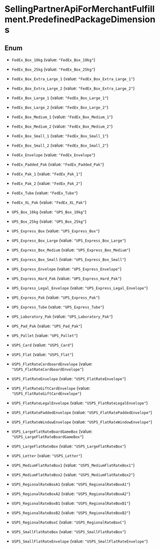# SellingPartnerApiForMerchantFulfillment.PredefinedPackageDimensions

## Enum


* `FedEx_Box_10kg` (value: `"FedEx_Box_10kg"`)

* `FedEx_Box_25kg` (value: `"FedEx_Box_25kg"`)

* `FedEx_Box_Extra_Large_1` (value: `"FedEx_Box_Extra_Large_1"`)

* `FedEx_Box_Extra_Large_2` (value: `"FedEx_Box_Extra_Large_2"`)

* `FedEx_Box_Large_1` (value: `"FedEx_Box_Large_1"`)

* `FedEx_Box_Large_2` (value: `"FedEx_Box_Large_2"`)

* `FedEx_Box_Medium_1` (value: `"FedEx_Box_Medium_1"`)

* `FedEx_Box_Medium_2` (value: `"FedEx_Box_Medium_2"`)

* `FedEx_Box_Small_1` (value: `"FedEx_Box_Small_1"`)

* `FedEx_Box_Small_2` (value: `"FedEx_Box_Small_2"`)

* `FedEx_Envelope` (value: `"FedEx_Envelope"`)

* `FedEx_Padded_Pak` (value: `"FedEx_Padded_Pak"`)

* `FedEx_Pak_1` (value: `"FedEx_Pak_1"`)

* `FedEx_Pak_2` (value: `"FedEx_Pak_2"`)

* `FedEx_Tube` (value: `"FedEx_Tube"`)

* `FedEx_XL_Pak` (value: `"FedEx_XL_Pak"`)

* `UPS_Box_10kg` (value: `"UPS_Box_10kg"`)

* `UPS_Box_25kg` (value: `"UPS_Box_25kg"`)

* `UPS_Express_Box` (value: `"UPS_Express_Box"`)

* `UPS_Express_Box_Large` (value: `"UPS_Express_Box_Large"`)

* `UPS_Express_Box_Medium` (value: `"UPS_Express_Box_Medium"`)

* `UPS_Express_Box_Small` (value: `"UPS_Express_Box_Small"`)

* `UPS_Express_Envelope` (value: `"UPS_Express_Envelope"`)

* `UPS_Express_Hard_Pak` (value: `"UPS_Express_Hard_Pak"`)

* `UPS_Express_Legal_Envelope` (value: `"UPS_Express_Legal_Envelope"`)

* `UPS_Express_Pak` (value: `"UPS_Express_Pak"`)

* `UPS_Express_Tube` (value: `"UPS_Express_Tube"`)

* `UPS_Laboratory_Pak` (value: `"UPS_Laboratory_Pak"`)

* `UPS_Pad_Pak` (value: `"UPS_Pad_Pak"`)

* `UPS_Pallet` (value: `"UPS_Pallet"`)

* `USPS_Card` (value: `"USPS_Card"`)

* `USPS_Flat` (value: `"USPS_Flat"`)

* `USPS_FlatRateCardboardEnvelope` (value: `"USPS_FlatRateCardboardEnvelope"`)

* `USPS_FlatRateEnvelope` (value: `"USPS_FlatRateEnvelope"`)

* `USPS_FlatRateGiftCardEnvelope` (value: `"USPS_FlatRateGiftCardEnvelope"`)

* `USPS_FlatRateLegalEnvelope` (value: `"USPS_FlatRateLegalEnvelope"`)

* `USPS_FlatRatePaddedEnvelope` (value: `"USPS_FlatRatePaddedEnvelope"`)

* `USPS_FlatRateWindowEnvelope` (value: `"USPS_FlatRateWindowEnvelope"`)

* `USPS_LargeFlatRateBoardGameBox` (value: `"USPS_LargeFlatRateBoardGameBox"`)

* `USPS_LargeFlatRateBox` (value: `"USPS_LargeFlatRateBox"`)

* `USPS_Letter` (value: `"USPS_Letter"`)

* `USPS_MediumFlatRateBox1` (value: `"USPS_MediumFlatRateBox1"`)

* `USPS_MediumFlatRateBox2` (value: `"USPS_MediumFlatRateBox2"`)

* `USPS_RegionalRateBoxA1` (value: `"USPS_RegionalRateBoxA1"`)

* `USPS_RegionalRateBoxA2` (value: `"USPS_RegionalRateBoxA2"`)

* `USPS_RegionalRateBoxB1` (value: `"USPS_RegionalRateBoxB1"`)

* `USPS_RegionalRateBoxB2` (value: `"USPS_RegionalRateBoxB2"`)

* `USPS_RegionalRateBoxC` (value: `"USPS_RegionalRateBoxC"`)

* `USPS_SmallFlatRateBox` (value: `"USPS_SmallFlatRateBox"`)

* `USPS_SmallFlatRateEnvelope` (value: `"USPS_SmallFlatRateEnvelope"`)


